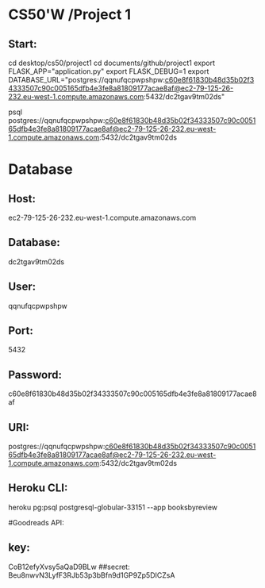 # CS50'W /Project 1

## Start:
cd desktop/cs50/project1
cd documents/github/project1
export FLASK_APP="application.py"
export FLASK_DEBUG=1
export DATABASE_URL="postgres://qqnufqcpwpshpw:c60e8f61830b48d35b02f34333507c90c005165dfb4e3fe8a81809177acae8af@ec2-79-125-26-232.eu-west-1.compute.amazonaws.com:5432/dc2tgav9tm02ds"

psql postgres://qqnufqcpwpshpw:c60e8f61830b48d35b02f34333507c90c005165dfb4e3fe8a81809177acae8af@ec2-79-125-26-232.eu-west-1.compute.amazonaws.com:5432/dc2tgav9tm02ds

# Database

## Host:
ec2-79-125-26-232.eu-west-1.compute.amazonaws.com
## Database:
dc2tgav9tm02ds
## User:
qqnufqcpwpshpw
## Port:
5432
## Password:
c60e8f61830b48d35b02f34333507c90c005165dfb4e3fe8a81809177acae8af
## URI:
postgres://qqnufqcpwpshpw:c60e8f61830b48d35b02f34333507c90c005165dfb4e3fe8a81809177acae8af@ec2-79-125-26-232.eu-west-1.compute.amazonaws.com:5432/dc2tgav9tm02ds
## Heroku CLI:
heroku pg:psql postgresql-globular-33151 --app booksbyreview

#Goodreads API:

## key:
CoB12efyXvsy5aQaD9BLw
##secret:
Beu8nwvN3LyfF3RJb53p3bBfn9d1GP9Zp5DICZsA
